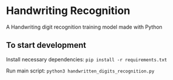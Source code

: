 # Handwriting Recognition

A Handwriting digit recognition training model made with Python

## To start development

Install necessary dependencies:
`pip install -r requirements.txt`

Run main script:
`python3 handwritten_digits_recognition.py`
